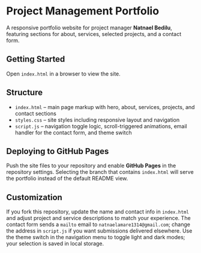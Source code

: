 # Project Management Portfolio

A responsive portfolio website for project manager **Natnael Bedilu**, featuring
sections for about, services, selected projects, and a contact form.

## Getting Started

Open `index.html` in a browser to view the site.

## Structure

- `index.html` – main page markup with hero, about, services, projects, and contact sections
- `styles.css` – site styles including responsive layout and navigation
- `script.js` – navigation toggle logic, scroll-triggered animations, email handler for the contact form, and theme switch

## Deploying to GitHub Pages

Push the site files to your repository and enable **GitHub Pages** in the
repository settings. Selecting the branch that contains `index.html` will serve
the portfolio instead of the default README view.

## Customization

If you fork this repository, update the name and contact info in `index.html`
and adjust project and service descriptions to match your experience. The
contact form sends a `mailto` email to `natnaelamare1314@gmail.com`; change the
address in `script.js` if you want submissions delivered elsewhere. Use the
theme switch in the navigation menu to toggle light and dark modes; your
selection is saved in local storage.
